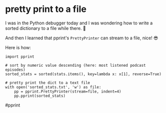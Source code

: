 # pretty print to a file

I was in the Python debugger today and I was wondering how to write a sorted dictionary to a file while there. 💪

And then I learned that pprint's `PrettyPrinter` can stream to a file, nice! 😎

Here is how:

```
import pprint

# sort by numeric value descending (here: most listened podcast episodes)
sorted_stats = sorted(stats.items(), key=lambda x: x[1], reverse=True)

# pretty print the dict to a text file
with open('sorted_stats.txt', 'w') as file:
    pp = pprint.PrettyPrinter(stream=file, indent=4)
    pp.pprint(sorted_stats)
```

#pprint
